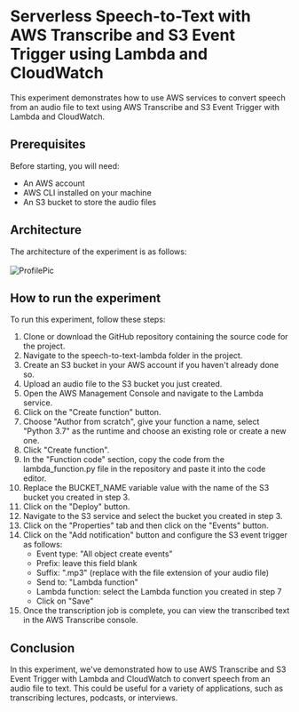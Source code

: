 # Serverless Speech-to-Text with AWS Transcribe and S3 Event Trigger using Lambda and CloudWatch
This experiment demonstrates how to use AWS services to convert speech from an audio file to text using AWS Transcribe and S3 Event Trigger with Lambda and CloudWatch.

## Prerequisites
Before starting, you will need:
* An AWS account
* AWS CLI installed on your machine
* An S3 bucket to store the audio files

## Architecture

The architecture of the experiment is as follows:
<br></br>
![ProfilePic](https://user-images.githubusercontent.com/100104826/230324414-172cfef5-e27a-4716-9e12-c7831570dedb.png)

## How to run the experiment
To run this experiment, follow these steps:
1. Clone or download the GitHub repository containing the source code for the project.
2. Navigate to the speech-to-text-lambda folder in the project.
3. Create an S3 bucket in your AWS account if you haven't already done so.
4. Upload an audio file to the S3 bucket you just created.
5. Open the AWS Management Console and navigate to the Lambda service.
6. Click on the "Create function" button.
7. Choose "Author from scratch", give your function a name, select "Python 3.7" as the runtime   and choose an existing role or create a new one.
8. Click "Create function".
9. In the "Function code" section, copy the code from the lambda_function.py file in the repository and paste it into the code editor.
10. Replace the BUCKET_NAME variable value with the name of the S3 bucket you created in step 3.
11. Click on the "Deploy" button.
12. Navigate to the S3 service and select the bucket you created in step 3.
13. Click on the "Properties" tab and then click on the "Events" button.
14. Click on the "Add notification" button and configure the S3 event trigger as follows:
    * Event type: "All object create events"
    * Prefix: leave this field blank
    * Suffix: ".mp3" (replace with the file extension of your audio file)
    * Send to: "Lambda function"
    * Lambda function: select the Lambda function you created in step 7
    * Click on "Save"
15. Once the transcription job is complete, you can view the transcribed text in the AWS Transcribe console.

## Conclusion
In this experiment, we've demonstrated how to use AWS Transcribe and S3 Event Trigger with Lambda and CloudWatch to convert speech from an audio file to text. This could be useful for a variety of applications, such as transcribing lectures, podcasts, or interviews.
